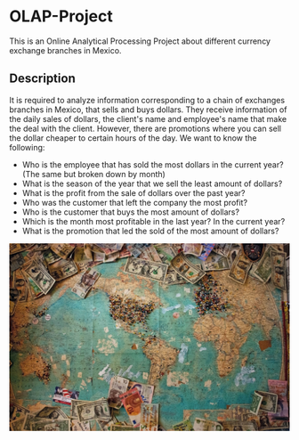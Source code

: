 # OLAP-Project
This is an Online Analytical Processing Project about different currency exchange branches in Mexico.

## Description
It is required to analyze information corresponding to a chain of exchanges branches in Mexico, that sells and buys dollars. They receive information of the daily sales of dollars, the client's name and employee's name that make the deal with the client. However, there are promotions where you can sell the dollar cheaper to certain hours of the day. We want to know the following:
* Who is the employee that has sold the most dollars in the current year? (The same but broken down by month)
* What is the season of the year that we sell the least amount of dollars?
* What is the profit from the sale of dollars over the past year?
* Who was the customer that left the company the most profit?
* Who is the customer that buys the most amount of dollars?
* Which is the month most profitable in the last year? In the current year?
* What is the promotion that led the sold of the most amount of dollars? 

![Finance Sector](https://github.com/AlfonsBC/OLAP-Project/blob/main/imgs/finance.jpg?raw=true )
